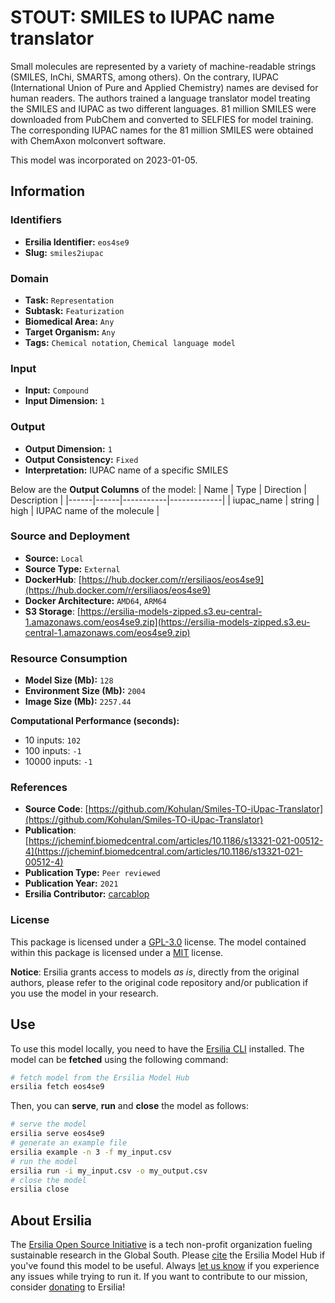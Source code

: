 # STOUT: SMILES to IUPAC name translator

Small molecules are represented by a variety of machine-readable strings (SMILES, InChi, SMARTS, among others). On the contrary, IUPAC (International Union of Pure and Applied Chemistry) names are devised for human readers. The authors trained a language translator model treating the SMILES and IUPAC as two different languages. 81 million SMILES were downloaded from PubChem and converted to SELFIES for model training. The corresponding IUPAC names for the 81 million SMILES were obtained with ChemAxon molconvert software.

This model was incorporated on 2023-01-05.


## Information
### Identifiers
- **Ersilia Identifier:** `eos4se9`
- **Slug:** `smiles2iupac`

### Domain
- **Task:** `Representation`
- **Subtask:** `Featurization`
- **Biomedical Area:** `Any`
- **Target Organism:** `Any`
- **Tags:** `Chemical notation`, `Chemical language model`

### Input
- **Input:** `Compound`
- **Input Dimension:** `1`

### Output
- **Output Dimension:** `1`
- **Output Consistency:** `Fixed`
- **Interpretation:** IUPAC name of a specific SMILES

Below are the **Output Columns** of the model:
| Name | Type | Direction | Description |
|------|------|-----------|-------------|
| iupac_name | string | high | IUPAC name of the molecule |


### Source and Deployment
- **Source:** `Local`
- **Source Type:** `External`
- **DockerHub**: [https://hub.docker.com/r/ersiliaos/eos4se9](https://hub.docker.com/r/ersiliaos/eos4se9)
- **Docker Architecture:** `AMD64`, `ARM64`
- **S3 Storage**: [https://ersilia-models-zipped.s3.eu-central-1.amazonaws.com/eos4se9.zip](https://ersilia-models-zipped.s3.eu-central-1.amazonaws.com/eos4se9.zip)

### Resource Consumption
- **Model Size (Mb):** `128`
- **Environment Size (Mb):** `2004`
- **Image Size (Mb):** `2257.44`

**Computational Performance (seconds):**
- 10 inputs: `102`
- 100 inputs: `-1`
- 10000 inputs: `-1`

### References
- **Source Code**: [https://github.com/Kohulan/Smiles-TO-iUpac-Translator](https://github.com/Kohulan/Smiles-TO-iUpac-Translator)
- **Publication**: [https://jcheminf.biomedcentral.com/articles/10.1186/s13321-021-00512-4](https://jcheminf.biomedcentral.com/articles/10.1186/s13321-021-00512-4)
- **Publication Type:** `Peer reviewed`
- **Publication Year:** `2021`
- **Ersilia Contributor:** [carcablop](https://github.com/carcablop)

### License
This package is licensed under a [GPL-3.0](https://github.com/ersilia-os/ersilia/blob/master/LICENSE) license. The model contained within this package is licensed under a [MIT](LICENSE) license.

**Notice**: Ersilia grants access to models _as is_, directly from the original authors, please refer to the original code repository and/or publication if you use the model in your research.


## Use
To use this model locally, you need to have the [Ersilia CLI](https://github.com/ersilia-os/ersilia) installed.
The model can be **fetched** using the following command:
```bash
# fetch model from the Ersilia Model Hub
ersilia fetch eos4se9
```
Then, you can **serve**, **run** and **close** the model as follows:
```bash
# serve the model
ersilia serve eos4se9
# generate an example file
ersilia example -n 3 -f my_input.csv
# run the model
ersilia run -i my_input.csv -o my_output.csv
# close the model
ersilia close
```

## About Ersilia
The [Ersilia Open Source Initiative](https://ersilia.io) is a tech non-profit organization fueling sustainable research in the Global South.
Please [cite](https://github.com/ersilia-os/ersilia/blob/master/CITATION.cff) the Ersilia Model Hub if you've found this model to be useful. Always [let us know](https://github.com/ersilia-os/ersilia/issues) if you experience any issues while trying to run it.
If you want to contribute to our mission, consider [donating](https://www.ersilia.io/donate) to Ersilia!
